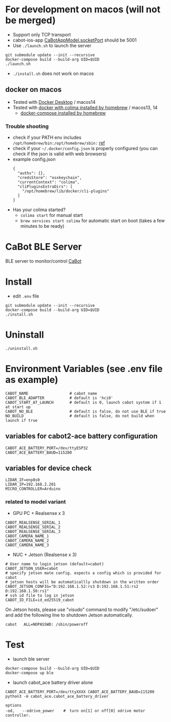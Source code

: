 # For development on macos (will not be merged)

- Support only TCP transport
- cabot-ios-app [CaBotAppModel.socketPort](https://github.com/CMU-cabot/cabot-ios-app/blob/86bd67beceae80a87f478a33993d7db622a3c443/CaBot/CaBotAppModel.swift#L401) should be 5001
- Use `./launch.sh` to launch the server
```
git submodule update --init --recursive
docker-compose build --build-arg UID=$UID
./launch.sh
```
- `./install.sh` does not work on macos

## docker on macos
- Tested with [Docker Desktop](https://www.docker.com/products/docker-desktop/) / macos14
- Tested with [docker with colima installed by homebrew](https://dev.to/elliotalexander/how-to-use-docker-without-docker-desktop-on-macos-217m) / macos13, 14
  - [docker-compose installed by homebrew](https://formulae.brew.sh/formula/docker-compose)

### Trouble shooting
- check if your PATH env includes `/opt/homebrew/bin:/opt/homebrew/sbin:` [ref](https://docs.brew.sh/FAQ#my-mac-apps-dont-find-homebrew-utilities)
- check if your `~/.docker/config.json` is properly configured (you can check if the json is valid with web browsers)
- example config.json
  ```
  {
    "auths": {},
    "credsStore": "osxkeychain",
    "currentContext": "colima",
    "cliPluginsExtraDirs": [
      "/opt/homebrew/lib/docker/cli-plugins"
    ]
  }
  ```
- Has your colima started?
  - `colima start` for manual start
  - `brew services start colima` for automatic start on boot (takes a few minutes to be ready)

# CaBot BLE Server

BLE server to monitor/control [CaBot](https://github.com/cmu-cabot/cabot)

# Install

- edit `.env` file

```
git submodule update --init --recursive
docker-compose build --build-arg UID=$UID
./install.sh
```

# Uninstall

```
./uninstall.sh
```


# Environment Variables (see .env file as example)
```
CABOT_NAME                  # cabot name
CABOT_BLE_ADAPTER           # default is 'hci0'
CABOT_START_AT_LAUNCH       # default is 0, launch cabot system if 1 at start up
CABOT_NO_BLE                # default is false, do not use BLE if true
NO_BUILD                    # default is false, do not build when launch if true
```

## variables for cabot2-ace battery configuration
```
CABOT_ACE_BATTERY_PORT=/dev/ttyESP32
CABOT_ACE_BATTERY_BAUD=115200
```

## variables for device check
```
LIDAR_IF=enp8s0
LIDAR_IP=192.168.2.201
MICRO_CONTROLLER=Arduino
```

### related to model variant
- GPU PC + Realsense x 3
```
CABOT_REALSENSE_SERIAL_1
CABOT_REALSENSE_SERIAL_2
CABOT_REALSENSE_SERIAL_3
CABOT_CAMERA_NAME_1
CABOT_CAMERA_NAME_2
CABOT_CAMERA_NAME_3
```
- NUC + Jetson (Realsense x 3)
```
# User name to login jetson (default=cabot)
CABOT_JETSON_USER=cabot
# specify jetson mate config. expects a config which is provided for cabot
# jetson hosts will be automaticallly shutdown in the written order
CABOT_JETSON_CONFIG="D:192.168.1.52:rs3 D:192.168.1.51:rs2 D:192.168.1.50:rs1"
# ssh id file to log in jetson
CABOT_ID_FILE=id_ed25519_cabot
```

On Jetson hosts, please use "visudo" command to modify "/etc/sudoer" and add the following line to shutdown Jetson automatically.
```
cabot   ALL=NOPASSWD: /sbin/poweroff
```

##


# Test
- launch ble server
```
docker-compose build --build-arg UID=$UID
docker-compose up ble
```

- launch cabot_ace battery driver alone
```
CABOT_ACE_BATTERY_PORT=/dev/ttyXXXX CABOT_ACE_BATTERY_BAUD=115200 python3 -m cabot_ace.cabot_ace_battery_driver

options
-od,　　--odrive_power    #　turn on[1] or off[0] odrive motor controller.
```

